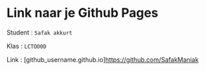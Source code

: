 # Link naar je Github Pages

Student : `Safak akkurt`

Klas    : `LCTOO0D`

Link    : [github_username.github.io]https://github.com/SafakManiak